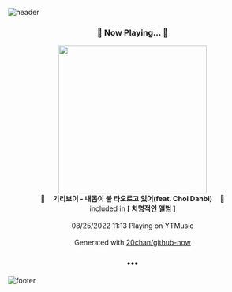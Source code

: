 ![header](https://capsule-render.vercel.app/api?type=wave&height=170&section=header&text=Hi.%20I'm%20SHIFT&fontColor=090707&fontAlignX=45&fontAlignY=65&fontSize=100)

<h3 align="center">🎵 Now Playing... 🎵</h3>
<p align="center">
  <a href="https://music.youtube.com/watch?v=Q4sM5XOSQ1U">
    <img width="300" src="https://lh3.googleusercontent.com/LeznBI9V9R3ap8fS-XfkUyweyH8BFUUvmuXJi4zIgVra8QucHORxh5W8gvWyVSJKpFwk0BJoqJQ0dlrA">
  </a>
  <br>
  🎵&nbsp&nbsp&nbsp <b>기리보이 - 내몸이 불 타오르고 있어(feat. Choi Danbi)</b> &nbsp&nbsp&nbsp🎵
  <br>
  included in <b>[ 치명적인 앨범 ]</b>
  
  <br />
  <br />
  08/25/2022 11:13 Playing on YTMusic
  <br />
  <br />
  Generated with <a href="https://github.com/20chan/github-now">20chan/github-now</a>
</p>

<h3 align="center">•••</h3>

![footer](https://capsule-render.vercel.app/api?type=wave&height=150&section=footer)
